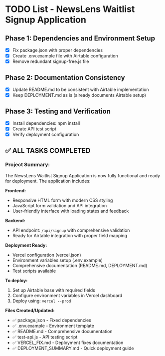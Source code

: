 # TODO List - NewsLens Waitlist Signup Application

## Phase 1: Dependencies and Environment Setup
- [x] Fix package.json with proper dependencies
- [x] Create .env.example file with Airtable configuration
- [x] Remove redundant signup-free.js file

## Phase 2: Documentation Consistency
- [x] Update README.md to be consistent with Airtable implementation
- [x] Keep DEPLOYMENT.md as is (already documents Airtable setup)

## Phase 3: Testing and Verification
- [x] Install dependencies: npm install
- [x] Create API test script
- [x] Verify deployment configuration

## ✅ ALL TASKS COMPLETED

### Project Summary:
The NewsLens Waitlist Signup Application is now fully functional and ready for deployment. The application includes:

**Frontend:**
- Responsive HTML form with modern CSS styling
- JavaScript form validation and API integration
- User-friendly interface with loading states and feedback

**Backend:**
- API endpoint: `/api/signup` with comprehensive validation
- Ready for Airtable integration with proper field mapping

**Deployment Ready:**
- Vercel configuration (vercel.json)
- Environment variables setup (.env.example)
- Comprehensive documentation (README.md, DEPLOYMENT.md)
- Test scripts available

**To deploy:**
1. Set up Airtable base with required fields
2. Configure environment variables in Vercel dashboard
3. Deploy using: `vercel --prod`

**Files Created/Updated:**
- ✅ package.json - Fixed dependencies
- ✅ .env.example - Environment template
- ✅ README.md - Comprehensive documentation
- ✅ test-api.js - API testing script
- ✅ VERCEL_FIX.md - Deployment fixes documentation
- ✅ DEPLOYMENT_SUMMARY.md - Quick deployment guide
